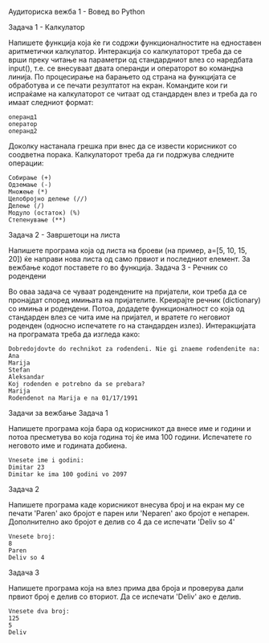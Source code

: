 Аудиториска вежба 1 - Вовед во Python

Задача 1 - Калкулатор

Напишете функција која ќе ги содржи функционалностите на едноставен аритметички калкулатор. Интеракција со калкулаторот треба да се врши преку читање на параметри од стандардниот влез со наредбата input(), т.е. се внесуваат двата операнди и операторот во командна линија. По процесирање на барањето од страна на функцијата се обработува и се печати резултатот на екран. Командите кои ги испраќаме на калкулаторот се читаат од стандарден влез и треба да го имаат следниот формат:

    операнд1
    оператор
    операнд2

Доколку настанала грешка при внес да се извести корисникот со соодветна порака. Калкулаторот треба да ги подржува следните операции:

    Собирање (+)
    Одземање (-)
    Множење (*)
    Целобројно делење (//)
    Делење (/)
    Модуло (остаток) (%)
    Степенување (**)

Задача 2 - Завршетоци на листа

Напишете програма која од листа на броеви (на пример, a=[5, 10, 15, 20]) ќе направи нова листа од само првиот и последниот елемент. За вежбање кодот поставете го во функција.
Задача 3 - Речник со родендени

Во оваа задача се чуваат родендените на пријатели, кои треба да се пронајдат според имињата на пријателите. Креирајте речник (dictionary) со имиња и родендени. Потоа, додадете функционалност со која од стандарден влез се чита име на пријател, и вратете го неговиот роденден (односно испечатете го на стандарден излез). Интеракцијата на програмата треба да изгледа како:

    Dobredojdovte do rechnikot za rodendeni. Nie gi znaeme rodendenite na:
    Ana
    Marija
    Stefan
    Aleksandar 
    Koj rodenden e potrebno da se prebara?
    Marija
    Rodendenot na Marija e na 01/17/1991

Задачи за вежбање
Задача 1

Напишете програма која бара од корисникот да внесе име и години и потоа пресметува во која година тој ќе има 100 години. Испечатете го неговото име и годината добиена.

    Vnesete ime i godini:
    Dimitar 23
    Dimitar ke ima 100 godini vo 2097

Задача 2

Напишете програма каде корисникот внесува број и на екран му се печати 'Paren' ако бројот е парен или 'Neparen' ако бројот е непарен. Дополнително ако бројот е делив со 4 да се испечати 'Deliv so 4'

    Vnesete broj:
    8
    Paren
    Deliv so 4

Задача 3

Напишете програма која на влез прима два броја и проверува дали првиот број е делив со вториот. Да се испечати 'Deliv' ако е делив.

    Vnesete dva broj:
    125
    5
    Deliv
